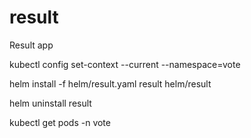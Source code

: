 # result
Result app 

kubectl config set-context --current --namespace=vote

helm install -f helm/result.yaml result helm/result

helm uninstall result

kubectl get pods -n vote
